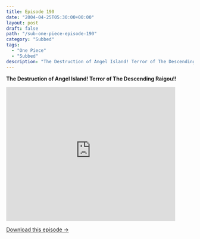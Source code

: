 ```yaml
---
title: Episode 190
date: "2004-04-25T05:30:00+00:00"
layout: post
draft: false
path: "/sub-one-piece-episode-190"
category: "Subbed"
tags:
  - "One Piece"
  - "Subbed"
description: "The Destruction of Angel Island! Terror of The Descending Raigou!!"
---
```


**The Destruction of Angel Island! Terror of The Descending Raigou!!**

<iframe width="640" height="360" src="https://www.rapidvideo.com/e/FXQGJPNDBK" frameborder="0" marginwidth=0 marginheight=0 scrolling=no allowfullscreen style="max-width:90%;"></iframe>

<a href="http://ouo.io/qs/eCodkFEQ?s=https://www.rapidvideo.com/d/FXQGJPNDBK" class="styled_a">Download this episode →</a>

